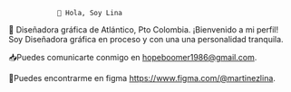                 👋 Hola, Soy Lina 
👀 Diseñadora gráfica de Atlántico, Pto Colombia.
¡Bienvenido a mi perfil! Soy Diseñadora gráfica en proceso y con una una personalidad tranquila.

📥Puedes comunicarte conmigo en hopeboomer1986@gmail.com.

📱Puedes encontrarme en figma https://www.figma.com/@martinezlina.
